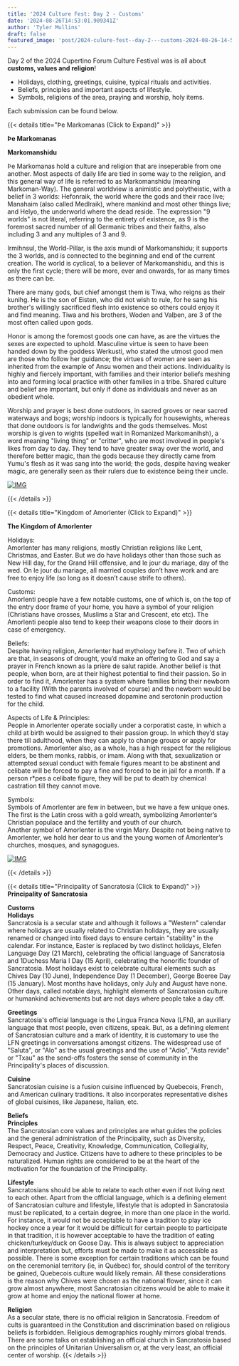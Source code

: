 ```yaml
---
title: '2024 Culture Fest: Day 2 - Customs'
date: '2024-08-26T14:53:01.909341Z'
author: 'Tyler Mullins'
draft: false
featured_image: 'post/2024-culure-fest--day-2---customs-2024-08-26-14-53-01.909341/CUPFW.png'
---
```


Day 2 of the 2024 Cupertino Forum Culture Festival was is all about __customs, values and religion__!
- Holidays, clothing, greetings, cuisine, typical rituals and activities.
- Beliefs, principles and important aspects of lifestyle.
- Symbols, religions of the area, praying and worship, holy items.

Each submission can be found below.

{{< details title="Þe Markomanas (Click to Expand)" >}}

**__Þe Markomanas__**

**__Markomanshidu__**

Þe Markomanas hold a culture and religion that are inseperable from one another. Most aspects of daily life are tied in some way to the religion, and this general way of life is referred to as Markomanshidu (meaning Markoman-Way). The general worldview is animistic and polytheistic, with a belief in 3 worlds: Hefonraik, the world where the gods and their race live; Manahaim (also called Medlraik), where mankind and most other things live; and Helyo, the underworld where the dead reside. The expression "9 worlds" is not literal, referring to the entirety of existence, as 9 is the foremost sacred number of all Germanic tribes and their faiths, also including 3 and any multiples of 3 and 9.

Irmihnsul, the World-Pillar, is the axis mundi of Markomanshidu; it supports the 3 worlds, and is connected to the beginning and end of the current creation. The world is cyclical, to a believer of Markomanshidu, and this is only the first cycle; there will be more, ever and onwards, for as many times as there can be.

There are many gods, but chief amongst them is Tiwa, who reigns as their kunihg. He is the son of Eisten, who did not wish to rule, for he sang his brother's willingly sacrificed flesh into existence so others could enjoy it and find meaning. Tiwa and his brothers, Woden and Valþen, are 3 of the most often called upon gods.

Honor is among the foremost goods one can have, as are the virtues the sexes are expected to uphold. Masculine virtue is seen to have been handed down by the goddess Werkusti, who stated the utmost good men are those who follow her guidance; the virtues of women are seen as inherited from the example of Ansu women and their actions. Individuality is highly and fiercely important, with families and their interior beliefs meshing into and forming local practice with other families in a tribe. Shared culture and belief are important, but only if done as individuals and never as an obedient whole.

Worship and prayer is best done outdoors, in sacred groves or near sacred waterways and bogs; worship indoors is typically for housewights, whereas that done outdoors is for landwights and the gods themselves. Most worship is given to wights (spelled wait in Romanized Markomanihsh), a word meaning "living thing" or "critter", who are most involved in people's likes from day to day. They tend to have greater sway over the world, and therefore better magic, than the gods because they directly came from Yumu's flesh as it was sang into the world; the gods, despite having weaker magic, are generally seen as their rulers due to existence being their uncle.

[![IMG](https://media.discordapp.net/attachments/1276169770579918950/1277073854375657526/Irmihnsul.png?ex=66cdd175&is=66cc7ff5&hm=e536b2c978782145e726cfbbd028c4456449b82b5f8e4835499596c0e4bdee2c&=&format=webp&quality=lossless&width=574&height=826)](https://media.discordapp.net/attachments/1276169770579918950/1277073854375657526/Irmihnsul.png?ex=66cdd175&is=66cc7ff5&hm=e536b2c978782145e726cfbbd028c4456449b82b5f8e4835499596c0e4bdee2c&=&format=webp&quality=lossless&width=574&height=826)

{{< /details >}}


{{< details title="Kingdom of Amorlenter (Click to Expand)" >}}

**The Kingdom of Amorlenter**

Holidays:  
Amorlenter has many religions, mostly Christian religions like Lent, Christmas, and Easter. But we do have holidays other than those such as New Hill day, for the Grand Hill offensive, and le jour du mariage, day of the wed. On le jour du mariage, all married couples don’t have work and are free to enjoy life (so long as it doesn’t cause strife to others).

Customs:  
Amorlenti people have a few notable customs, one of which is, on the top of the entry door frame of your home, you have a symbol of your religion (Christians have crosses, Muslims a Star and Crescent, etc etc). The Amorlenti people also tend to keep their weapons close to their doors in case of emergency.

Beliefs:  
Despite having religion, Amorlenter had mythology before it. Two of which are that, in seasons of drought, you’d make an offering to God and say a prayer in French known as la prière de salut rapide. Another belief is that people, when born, are at their highest potential to find their passion. So in order to find it, Amorlenter has a system where families bring their newborn to a facility (With the parents involved of course) and the newborn would be tested to find what caused increased dopamine and serotonin production for the child.

Aspects of Life & Principles:  
People in Amorlenter operate socially under a corporatist caste, in which a child at birth would be assigned to their passion group. In which they’d stay there till adulthood, when they can apply to change groups or apply for promotions. Amorlenter also, as a whole, has a high respect for the religious elders, be them monks, rabbis, or imam. Along with that, sexualization or attempted sexual conduct with female figures meant to be abstinent and celibate will be forced to pay a fine and forced to be in jail for a month. If a person r*pes a celibate figure, they will be put to death by chemical castration till they cannot move.

Symbols:  
Symbols of Amorlenter are few in between, but we have a few unique ones.   The first is the Latin cross with a gold wreath, symbolizing Amorlenter’s Christian populace and the fertility and youth of our church.  
Another symbol of Amorlenter is the virgin Mary. Despite not being native to Amorlenter, we hold her dear to us and the young women of Amorlenter’s churches, mosques, and synagogues.

[![IMG](https://media.discordapp.net/attachments/1276169770579918950/1277109706393128970/Screenshot_2024-08-24_221516.png?ex=66cd4a19&is=66cbf899&hm=185e5214f1dea1e2e461f191cf62de19cdeddb1e496c4646a5c0ef03835f9f11&=&format=webp&quality=lossless&width=658&height=636)](https://media.discordapp.net/attachments/1276169770579918950/1277109706393128970/Screenshot_2024-08-24_221516.png?ex=66cd4a19&is=66cbf899&hm=185e5214f1dea1e2e461f191cf62de19cdeddb1e496c4646a5c0ef03835f9f11&=&format=webp&quality=lossless&width=658&height=636)

{{< /details >}}

{{< details title="Principality of Sancratosia (Click to Expand)" >}}
**Principality of Sancratosia**

**Customs**  
__Holidays__  
Sancratosia is a secular state and although it follows a "Western" calendar where holidays are usually related to Christian holidays, they are usually renamed or changed into fixed days to ensure certain "stability" in the calendar. For instance, Easter is replaced by two distinct holidays, Elefen Language Day (21 March), celebrating the official language of Sancratosia and 1Duchess Maria I Day (15 April), celebrating the honorific founder of Sancratosia. Most holidays exist to celebrate cultural elements such as Chives Day (10 June), Independence Day (1 December), George Boeree Day (15 January). Most months have holidays, only July and August have none. Other days, called notable days, highlight elements of Sancratosian culture or humankind achievements but are not days where people take a day off.

__Greetings__  
Sancratosia's official language is the Lingua Franca Nova (LFN), an auxiliary language that most people, even citizens, speak. But, as a defining element of Sancratosian culture and a mark of identity, it is customary to use the LFN greetings in conversations amongst citizens. The widespread use of "Saluta", or "Alo" as the usual greetings and the use of "Adio", "Asta revide" or "Txau" as the send-offs fosters the sense of community in the Principality's places of discussion.

__Cuisine__  
Sancratosian cuisine is a fusion cuisine influenced by Quebecois, French, and American culinary traditions. It also incorporates representative dishes of global cuisines, like Japanese, Italian, etc.

**Beliefs**  
__Principles__  
The Sancratosian core values and principles are what guides the policies and the general administration of the Principality, such as Diversity, Respect, Peace, Creativity, Knowledge, Communication, Collegiality, Democracy and Justice. Citizens have to adhere to these principles to be naturalized. Human rights are considered to be at the heart of the motivation for the foundation of the Principality.

__Lifestyle__  
Sancratosians should be able to relate to each other even if not living next to each other. Apart from the official language, which is a defining element of Sancratosian culture and lifestyle, lifestyle that is adopted in Sancratosia must be replicated, to a certain degree, in more than one place in the world. For instance, it would not be acceptable to have a tradition to play ice hockey once a year for it would be difficult for certain people to participate in that tradition, it is however acceptable to have the tradition of eating chicken/turkey/duck on Goose Day. This is always subject to appreciation and interpretation but, efforts must be made to make it as accessible as possible. There is some exception for certain traditions which can be found on the ceremonial territory (ie, in Québec) for, should control of the territory be gained, Quebecois culture would likely remain. All these considerations is the reason why Chives were chosen as the national flower, since it can grow almost anywhere, most Sancratosian citizens would be able to make it grow at home and enjoy the national flower at home.

__Religion__  
As a secular state, there is no official religion in Sancratosia. Freedom of cults is guaranteed in the Constitution and discrimination based on religious beliefs is forbidden. Religious demographics roughly mirrors global trends. There are some talks on establishing an official church in Sancratosia based on the principles of Unitarian Universalism or, at the very least, an official center of worship.
{{< /details >}}
